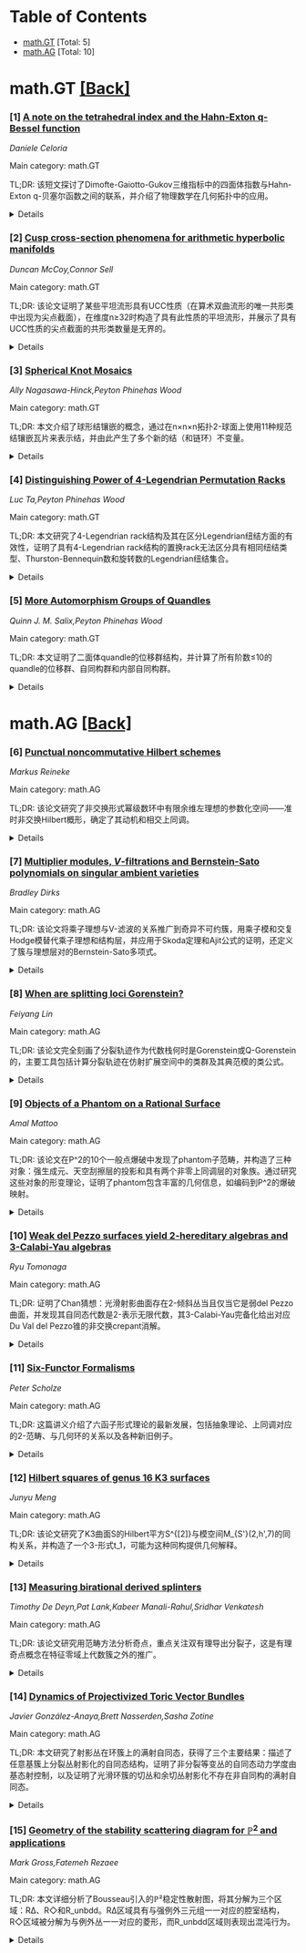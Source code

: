 <div id=toc></div>

# Table of Contents

- [math.GT](#math.GT) [Total: 5]
- [math.AG](#math.AG) [Total: 10]


<div id='math.GT'></div>

# math.GT [[Back]](#toc)

### [1] [A note on the tetrahedral index and the Hahn-Exton q-Bessel function](https://arxiv.org/abs/2510.26079)
*Daniele Celoria*

Main category: math.GT

TL;DR: 该短文探讨了Dimofte-Gaiotto-Gukov三维指标中的四面体指数与Hahn-Exton q-贝塞尔函数之间的联系，并介绍了物理数学在几何拓扑中的应用。


<details>
  <summary>Details</summary>
Motivation: 阐明四面体指数I_Δ(m,e)与Hahn-Exton q-贝塞尔函数J_ν(z;q)之间的数学联系，并将这些关系从一个领域转换到另一个领域。

Method: 通过建立四面体指数与q-贝塞尔函数之间的对应关系，将有用的数学关系在不同数学领域间进行转换。

Result: 成功建立了四面体指数与q-贝塞尔函数之间的对应关系，使得两个不同数学领域的理论可以相互借鉴和应用。

Conclusion: 该研究不仅揭示了不同数学结构之间的深刻联系，还为q-超几何分析领域引入了物理数学在几何拓扑应用中的新技术、理论和猜想。

Abstract: The purpose of this short note is twofold: First to elucidate some
connections between the ``building block'' of Dimofte--Gaiotto--Gukov's $3$D
index, known as the tetrahedral index $I_\Delta (m,e)$, and Hahn--Exton's
$q$-analogue of the Bessel function $J_\nu (z;q)$. The correspondence between
$I_\Delta$ and $J_\nu$ will allow us to translate useful relations from one
setting to the other. Second, we want to introduce to the $q$-hypergeometric
community some possibly new techniques, theory and conjectures arising from
applications of physical mathematics to geometric topology.

</details>


### [2] [Cusp cross-section phenomena for arithmetic hyperbolic manifolds](https://arxiv.org/abs/2510.26127)
*Duncan McCoy,Connor Sell*

Main category: math.GT

TL;DR: 该论文证明了某些平坦流形具有UCC性质（在算术双曲流形的唯一共形类中出现为尖点截面），在维度n≥32时构造了具有此性质的平坦流形，并展示了具有UCC性质的尖点截面的共形类数量是无界的。


<details>
  <summary>Details</summary>
Motivation: 研究平坦流形作为算术双曲流形尖点截面的出现模式，特别是那些只在唯一共形类中出现的特殊情况（UCC性质）。

Method: 利用作者先前工作中对平坦流形作为给定共形类算术双曲流形尖点截面的代数特征化方法。

Result: 在维度n≥32时构造了具有UCC性质的平坦流形；证明了具有UCC性质的尖点截面的共形类数量无界；在维度n≥24时展示了不能在同一共形类中作为尖点截面的流形对。

Conclusion: 平坦流形作为算术双曲流形尖点截面的出现模式具有丰富的结构，UCC性质在足够高维度中普遍存在，且存在不能共享同一共形类的流形对。

Abstract: Although every flat manifold occurs as a cusp cross-section in at least one
commensurability class of arithmetic hyperbolic manifolds, it turns out that
some flat manifolds have the property that they occur as cusp cross-sections in
precisely one commensurability class of arithmetic hyperbolic manifolds -- a
phenomena which we will refer to as the UCC property. We construct flat
manifolds with the UCC property in all dimensions $ n \geq 32 $. We also show
that the number of distinct commensurability classes containing cusp
cross-sections with the UCC property is unbounded. We also exhibit pairs of
manifolds in all dimensions $ n \geq 24 $ that cannot arise as cusp
cross-sections in the same commensurability class of arithmetic hyperbolic
manifolds.
  The main tool is previous work of the authors algebraically characterizing
when a given flat manifold arises as the cusp cross-section of a manifold in a
given commensurability class of arithmetic hyperbolic manifolds.

</details>


### [3] [Spherical Knot Mosaics](https://arxiv.org/abs/2510.26469)
*Ally Nagasawa-Hinck,Peyton Phinehas Wood*

Main category: math.GT

TL;DR: 本文介绍了球形结镶嵌的概念，通过在n×n×n拓扑2-球面上使用11种规范结镶嵌瓦片来表示结，并由此产生了多个新的结（和链环）不变量。


<details>
  <summary>Details</summary>
Motivation: 改进经典结镶嵌框架，通过在球面上表示结来获得更优的结表示方法。

Method: 使用11种规范结镶嵌瓦片在n×n×n拓扑2-球面上进行镶嵌来表示结。

Result: 提出了球形镶嵌数、球形平铺数、最小球形镶嵌瓦片数、球面数、球形n-镶嵌面数和最小球形镶嵌面数等新不变量，并展示了优于经典结镶嵌的实例。

Conclusion: 球形结镶嵌框架提供了改进的结表示方法，并产生了与经典结不变量相关的多个界限。

Abstract: In this paper we introduce the notion of a spherical knot mosaic where a knot
is represented by tiling the surface of an n by n by n topological 2-sphere
with 11 canonical knot mosaic tiles and show this gives rise to several novel
knot (and link) invariants: the spherical mosaic number, spherical tiling
number, minimal spherical mosaic tile number, spherical face number, spherical
n-mosaic face number, and minimal spherical mosaic face number. We show
examples where this framework is an improvement over classical knot mosaics.
Furthermore, we explore several bounds involving other classical knot
invariants that these spherical mosaic invariants gives rise to.

</details>


### [4] [Distinguishing Power of 4-Legendrian Permutation Racks](https://arxiv.org/abs/2510.26619)
*Luc Ta,Peyton Phinehas Wood*

Main category: math.GT

TL;DR: 本文研究了4-Legendrian rack结构及其在区分Legendrian纽结方面的有效性，证明了具有4-Legendrian rack结构的置换rack无法区分具有相同纽结类型、Thurston-Bennequin数和旋转数的Legendrian纽结集合。


<details>
  <summary>Details</summary>
Motivation: 探索4-Legendrian rack结构在区分Legendrian纽结方面的能力，了解这种代数结构在纽结理论中的局限性。

Method: 使用4-Legendrian rack结构和置换rack来研究Legendrian纽结的区分问题。

Result: 证明了具有4-Legendrian rack结构的置换rack无法区分具有相同纽结类型、Thurston-Bennequin数和旋转数的Legendrian纽结集合。

Conclusion: 4-Legendrian rack结构在区分某些Legendrian纽结方面存在局限性，特别是当纽结具有相同的经典不变量时。

Abstract: We explore 4-Legendrian rack structures and the effectiveness of 4-Legendrian
racks to distinguish Legendrian knots. We prove that permutation racks with a
4-Legendrain rack structure cannot distinguish sets of Legendrian knots with
the same knot type, Thurston-Bennequin number, and rotation number.

</details>


### [5] [More Automorphism Groups of Quandles](https://arxiv.org/abs/2510.26673)
*Quinn J. M. Salix,Peyton Phinehas Wood*

Main category: math.GT

TL;DR: 本文证明了二面体quandle的位移群结构，并计算了所有阶数≤10的quandle的位移群、自同构群和内部自同构群。


<details>
  <summary>Details</summary>
Motivation: 研究quandle的位移群与自同构群之间的关系，特别是对于具有平凡列的quandle，以及系统计算小阶quandle的代数结构。

Method: 使用已知的quandle枚举结果，通过数学证明和计算验证，分析了二面体quandle的位移群结构，并计算了所有阶数≤10的quandle的代数群。

Result: 证明了二面体quandle的位移群同构于旋转群，确认了具有平凡列的quandle的位移群与内部自同构群等价，并计算了115,837个阶数≤10的quandle的位移群。

Conclusion: 该研究为quandle理论提供了重要的结构结果和计算数据，深化了对quandle代数性质的理解。

Abstract: We prove that the displacement group of the dihedral quandle with n elements
is isomorphic to the group generated by rotations of the n/2-gon when n is even
and the n-gon when n is odd. We additionally show that any quandle with at
least one trivial column has equivalent displacement and inner automorphism
groups. Then, using a known enumeration of quandles which we confirm up to
order 10, we verify the automorphism group and the inner automorphism group of
all quandles (up to isomorphism) of orders less than or equal to 7, compute
these for all 115,431 quandles orders 8, 9, and 10, and extend these results by
computing the displacement group of all 115,837 quandles (up to isomorphism) of
order less than or equal to 10.

</details>


<div id='math.AG'></div>

# math.AG [[Back]](#toc)

### [6] [Punctual noncommutative Hilbert schemes](https://arxiv.org/abs/2510.25940)
*Markus Reineke*

Main category: math.AG

TL;DR: 该论文研究了非交换形式幂级数环中有限余维左理想的参数化空间——准时非交换Hilbert概形，确定了其动机和相交上同调。


<details>
  <summary>Details</summary>
Motivation: 研究非交换形式幂级数环中有限余维左理想的参数化空间，这种结构在非交换代数几何中具有重要意义。

Method: 通过构造仿射铺砌和奇点的小解消来研究准时非交换Hilbert概形。

Result: 确定了准时非交换Hilbert概形的动机和相交上同调。

Conclusion: 通过构造仿射铺砌和奇点的小解消，成功确定了非交换Hilbert概形的动机和相交上同调结构。

Abstract: Punctual noncommutative Hilbert schemes are projective varieties
parametrizing finite codimensional left ideals in noncommutative formal power
series rings. We determine their motives and intersection cohomology, by
constructing affine pavings and small resolutions of singularities.

</details>


### [7] [Multiplier modules, $V$-filtrations and Bernstein-Sato polynomials on singular ambient varieties](https://arxiv.org/abs/2510.25995)
*Bradley Dirks*

Main category: math.AG

TL;DR: 该论文将乘子理想与V-滤波的关系推广到奇异不可约簇，用乘子模和交复Hodge模替代乘子理想和结构层，并应用于Skoda定理和Ajit公式的证明，还定义了簇与理想层对的Bernstein-Sato多项式。


<details>
  <summary>Details</summary>
Motivation: 将Budur-Mustaţă-Saito关于乘子理想与V-滤波在结构层上的关系推广到奇异不可约簇的情形，建立更一般的理论框架。

Method: 用乘子模替代乘子理想，用交复Hodge模替代结构层，定义簇与理想层对的Bernstein-Sato多项式，并研究其与乘子模跳跃数的关系。

Result: 证明了Skoda定理对这类模的推广，给出了Ajit公式的D-模理论证明，建立了Bernstein-Sato多项式根与乘子模跳跃数的联系，并在正则序列情形下证明了无整数根蕴含有理同调流形性质。

Conclusion: 成功将乘子理想理论推广到奇异簇情形，建立了乘子模与V-滤波的深刻联系，为奇异代数几何提供了新的工具和结果。

Abstract: We show that the relation between multiplier ideals and $V$-filtration on the
structure sheaf due to Budur-Musta\c{t}\u{a}-Saito generalizes to singular
irreducible varieties, by replacing multiplier ideals with multiplier modules
and the structure sheaf with the intersection complex Hodge module.
  This is applied to a Skoda theorem for such modules as well as a $\mathcal
D$-module theoretic proof of Ajit's formula relating the multiplier modules of
an ideal to those of the Rees parameter in the extended Rees algebra.
  Moreover, we define a Bernstein-Sato polynomial for the pair of a variety and
an ideal sheaf on it. We relate the roots to the jumping numbers of the
multiplier modules. If the ideal is generated by a regular sequence on a
rational homology manifold, we show that the absence of integer roots of the
polynomial implies that the subvariety defined by the ideal is a rational
homology manifold.

</details>


### [8] [When are splitting loci Gorenstein?](https://arxiv.org/abs/2510.26044)
*Feiyang Lin*

Main category: math.AG

TL;DR: 该论文完全刻画了分裂轨迹作为代数栈何时是Gorenstein或Q-Gorenstein的，主要工具包括计算分裂轨迹在仿射扩展空间中的类群及其典范模的类公式。


<details>
  <summary>Details</summary>
Motivation: 分裂轨迹是P^1上向量丛栈的自然闭子栈，在k-角曲线的Brill-Noether理论中有重要应用，需要研究其Gorenstein性质。

Method: 通过计算分裂轨迹在仿射扩展空间中的类群，以及推导其典范模的类公式。

Result: 完全确定了分裂轨迹作为代数栈是Gorenstein或Q-Gorenstein的条件。

Conclusion: 该研究为分裂轨迹的几何性质提供了完整的刻画，深化了对这类重要代数结构的理解。

Abstract: Splitting loci are certain natural closed substacks of the stack of vector
bundles on $\mathbb{P}^1$, which have found interesting applications in the
Brill-Noether theory of $k$-gonal curves. In this paper, we completely
characterize when splitting loci, as algebraic stacks, are Gorenstein or
$\mathbb{Q}$-Gorenstein. The main ingredients of the proof are a computation of
the class groups of splitting loci in certain affine extension spaces, and a
formula for the class of their canonical module.

</details>


### [9] [Objects of a Phantom on a Rational Surface](https://arxiv.org/abs/2510.26107)
*Amal Mattoo*

Main category: math.AG

TL;DR: 该论文在P^2的10个一般点爆破中发现了phantom子范畴，并构造了三种对象：强生成元、天空刮擦层的投影和具有两个非零上同调层的对象族。通过研究这些对象的形变理论，证明了phantom包含丰富的几何信息，如编码到P^2的爆破映射。


<details>
  <summary>Details</summary>
Motivation: 研究P^2在10个一般点爆破中的phantom子范畴，探索其几何结构和代数表示。

Method: 构造phantom子范畴中的三种特殊对象，并研究它们的形变理论，同时构造一个co-connective dg-代数。

Result: 成功构造了phantom中的强生成元、天空刮擦层投影和双上同调对象族，证明了phantom编码了几何信息，并找到了对应的dg-代数表示。

Conclusion: P^2的10点爆破中的phantom子范畴具有丰富的几何结构，能够编码爆破映射等重要几何信息，且存在对应的代数表示。

Abstract: Johannes Krah showed that the blowup of $\mathbf{P}^{2}$ in $10$ general
points admits a phantom subcategory. We construct three types of objects in
such a phantom: a strong generator, projections of skyscraper sheaves, and a
family of objects with two nonzero cohomology sheaves. We study the deformation
theory of these objects to show that the phantom contains rich geometry, such
as encoding the blowdown map to $\mathbf{P}^{2}$. We also show that there
exists a co-connective dg-algebra whose derived category is a phantom.

</details>


### [10] [Weak del Pezzo surfaces yield 2-hereditary algebras and 3-Calabi-Yau algebras](https://arxiv.org/abs/2510.26199)
*Ryu Tomonaga*

Main category: math.AG

TL;DR: 证明了Chan猜想：光滑射影曲面存在2-倾斜丛当且仅当它是弱del Pezzo曲面，并发现其自同态代数是2-表示无限代数，其3-Calabi-Yau完备化给出对应Du Val del Pezzo锥的非交换crepant消解。


<details>
  <summary>Details</summary>
Motivation: 研究d-倾斜丛（其自同态代数具有全局维数d或更小）在d维光滑射影簇上的重要性已被认识到。Chan猜想光滑射影曲面具有2-倾斜丛当且仅当它是弱del Pezzo曲面。

Method: 通过数学证明验证Chan猜想，并分析自同态代数的代数结构性质。

Result: 证明了Chan猜想成立，发现2-倾斜丛的自同态代数是2-表示无限代数，其3-Calabi-Yau完备化给出对应Du Val del Pezzo锥的非交换crepant消解。

Conclusion: 光滑射影曲面存在2-倾斜丛的充要条件是它为弱del Pezzo曲面，这建立了代数几何与表示论之间的深刻联系。

Abstract: The importance of studying $d$-tilting bundles, which are tilting bundles
whose endomorphism algebras have global dimension $d$ (or less), on
$d$-dimensional smooth projective varieties has been recognized recently. In
Chan's paper, it is conjectured that a smooth projective surface has a
$2$-tilting bundle if and only if it is weak del Pezzo. In this paper, we prove
this conjecture. Moreover, we show that this endomorphism algebra becomes a
$2$-representation infinite algebra whose 3-Calabi-Yau completion gives a
non-commutative crepant resolution (NCCR) of the corresponding Du Val del Pezzo
cone.

</details>


### [11] [Six-Functor Formalisms](https://arxiv.org/abs/2510.26269)
*Peter Scholze*

Main category: math.AG

TL;DR: 这篇讲义介绍了六函子形式理论的最新发展，包括抽象理论、上同调对应的2-范畴、与几何环的关系以及各种新旧例子。


<details>
  <summary>Details</summary>
Motivation: 目标是系统化地呈现六函子形式理论的最新进展，简化Poincaré-Verdier对偶性证明，并建立六函子形式理论与几何环之间的联系。

Method: 通过构建上同调对应的2-范畴，利用抽象六函子形式理论框架，分析各种具体和抽象的例子。

Result: 发展了六函子形式理论的系统框架，简化了对偶性证明，建立了与几何环的深刻联系，并提供了丰富的实例分析。

Conclusion: 六函子形式理论为同调代数提供了强大的统一框架，在简化证明和建立新联系方面显示出重要价值。

Abstract: These are lecture notes for a course in Winter 2022/23, updated and completed
in October 2025.
  The goal of the lectures is to present some recent developments around
six-functor formalisms, in particular: the abstract theory of 6-functor
formalisms; the 2-category of cohomological correspondences, and resulting
simplifications in the proofs of Poincar\'e--Verdier duality results; the
relation between 6-functor formalisms and ``geometric rings''; many examples of
6-functor formalisms, both old and new.

</details>


### [12] [Hilbert squares of genus 16 K3 surfaces](https://arxiv.org/abs/2510.26488)
*Junyu Meng*

Main category: math.AG

TL;DR: 该论文研究了K3曲面S的Hilbert平方S^{[2]}与模空间M_{S'}(2,h',7)的同构关系，并构造了一个3-形式t_1，可能为这种同构提供几何解释。


<details>
  <summary>Details</summary>
Motivation: 研究K3曲面S的Hilbert平方S^{[2]}与其Fourier-Mukai对偶曲面S'上模空间M_{S'}(2,h',7)的几何关系，为已知的同构结果提供几何解释。

Method: 利用Fourier-Mukai变换，研究稳定向量丛的射影化嵌入，并构造一个3-形式t_1 ∈ ∧³V₁₀*。

Result: 证明了S^{[2]}与M_{S'}(2,h',7)同构，并描述了相关嵌入关系，构造了可能连接S^{[2]}与Debarre-Voisin四重形的3-形式。

Conclusion: 通过构造3-形式t_1，为S^{[2]}与Debarre-Voisin四重形的同构提供了潜在的几何解释，这比之前纯代数方法的证明更具几何意义。

Abstract: We consider the geometry of a general polarized K3 surface $(S,h)$ of genus
16 and its Fourier-Mukai partner $(S',h')$. We prove that $S^{[2]}$ is
isomorphic to the moduli space $M_{S'}(2,h',7)$ of stable sheaves with Mukai
vector $(2,h',7)$ and describe the embeddings of the projectivization of the
stable vector bundle of Mukai vector $(2,-h',8)$ over $S'$ into these two
isomorphic hyper-K\"ahler fourfolds. Following the work of Fr\'ed\'Eric Han in
arXiv:2501.16013, we explicitly construct an interesting 3-form $t_1\in
\wedge^3 V_{10}^*$ which potentially gives an isomorphism between $S^{[2]}$ and
the Debarre-Voisin fourfold in $G(6,V_{10})$ associated to $t_1\in \wedge^3
V_{10}^*$. This would provide a geometric explanation of the existence of such
an isomorphism, which was proved in arXiv:2102.11622 by a completely different
argument.

</details>


### [13] [Measuring birational derived splinters](https://arxiv.org/abs/2510.26648)
*Timothy De Deyn,Pat Lank,Kabeer Manali-Rahul,Sridhar Venkatesh*

Main category: math.AG

TL;DR: 该论文研究用范畴方法分析奇点，重点关注双有理导出分裂子，这是有理奇点概念在特征零域上代数簇之外的推广。


<details>
  <summary>Details</summary>
Motivation: 扩展有理奇点的定义到更一般的设置，特别是特征零域之外的代数簇，以更好地理解奇点的性质。

Method: 使用范畴论方法，特别是导出范畴中的工具，引入一个称为'水平'的不变量来量化奇点的缺陷。

Result: 证明了导出范畴中的'水平'不变量能够度量双有理导出分裂子奇点的缺陷程度。

Conclusion: 范畴方法为研究奇点提供了有效工具，导出范畴中的'水平'不变量是衡量奇点缺陷的重要指标。

Abstract: This work is concerned with categorical methods for studying singularities.
Our focus is on birational derived splinters, which is a notion that extends
the definition of rational singularities beyond varieties over fields of
characteristic zero. Particularly, we show that an invariant called `level' in
the associated derived category measures the failure of these singularities.

</details>


### [14] [Dynamics of Projectivized Toric Vector Bundles](https://arxiv.org/abs/2510.26757)
*Javier González-Anaya,Brett Nasserden,Sasha Zotine*

Main category: math.AG

TL;DR: 本文研究了射影丛在环簇上的满射自同态，获得了三个主要结果：描述了任意基簇上分裂丛射影化的自同态结构，证明了非分裂等变丛的自同态动力学度由基态射控制，以及证明了光滑环簇的切丛和余切丛射影化不存在非自同构的满射自同态。


<details>
  <summary>Details</summary>
Motivation: 研究射影丛在环簇上的自同态结构，特别是满射自同态的分类和动力学性质，旨在深入理解代数簇的自同态理论及其在动力系统中的应用。

Method: 采用结构定理描述分裂丛射影化的自同态，使用等变丛方法分析动力学度，并通过显式转移函数方法研究切丛和余切丛射影化的自同态。

Result: 分类了Hirzebruch曲面的所有满射自同态，构造了新的例子；证明了非分裂等变丛自同态的动力学度由基态射控制，从而建立了Kawaguchi-Silverman猜想；证明了光滑环簇的切丛和余切丛射影化不存在非自同构的满射自同态。

Conclusion: 本文系统研究了射影丛在环簇上的自同态，获得了结构分类、动力学性质和非存在性结果，为代数簇自同态理论提供了新的见解和工具。

Abstract: We study surjective endomorphisms of projective bundles over toric varieties,
achieving three main results. First, we provide a structural theorem describing
endomorphisms of projectivized split bundles over arbitrary base varieties,
which we use to classify all surjective endomorphisms of Hirzebruch surfaces
and construct novel families of examples. Second, for non-split equivariant
bundles over toric varieties, we prove that the dynamical degree of an
endomorphism of the projectivization is controlled by the base morphism; as a
consequence, we establish the Kawaguchi--Silverman conjecture for such bundles.
Third, using an explicit transition function method, we prove that
projectivizations of tangent and cotangent bundles of smooth toric varieties
admit no non-automorphic surjective endomorphisms commuting with toric
morphisms on the base.

</details>


### [15] [Geometry of the stability scattering diagram for $\mathbb{P}^2$ and applications](https://arxiv.org/abs/2510.26770)
*Mark Gross,Fatemeh Rezaee*

Main category: math.AG

TL;DR: 本文详细分析了Bousseau引入的ℙ²稳定性散射图，将其分解为三个区域：RΔ、R◇和R_unbdd。RΔ区域具有与强例外三元组一一对应的腔室结构，R◇区域被分解为与例外丛一一对应的菱形，而R_unbdd区域则表现出混沌行为。


<details>
  <summary>Details</summary>
Motivation: 研究ℙ²上的稳定性散射图的结构特性，特别是理解不同区域的行为模式及其与代数几何对象（如强例外三元组、例外丛）的对应关系。

Method: 将散射图分解为三个区域进行分析：RΔ（具有腔室结构）、R◇（菱形分解）和R_unbdd（混沌区域），并研究每个区域的射线行为。

Result: 发现RΔ区域射线不进入三角形内部，R◇区域射线密集但无碰撞，R_unbdd区域每个有理点都是无限多条射线的碰撞点。有界区域R_bdd的上边界是Le Potier曲线。

Conclusion: 稳定性散射图的结构与代数几何对象有深刻联系，Le Potier曲线自然出现在散射过程中，这些结果可用于描述模空间的壁交叉现象。

Abstract: We give a detailed analysis of the stability scattering diagram for
$\mathbb{P}^2$ introduced by Bousseau. This scattering diagram lives in a
subset of $\mathbb{R}^2$, and we decompose this subset into three regions,
$R_{\Delta},R_{\Diamond}$ and $R_{\mathrm{unbdd}}$. The region $R_{\Delta}$ has
a chamber structure whose chambers are in one-to-one correspondence with strong
exceptional triples. No ray of the stability scattering diagram enters the
interior of such a triangle, replicating a result of Prince, and generalizing a
result of Bousseau. The region $R_{\Diamond}$ is decomposed into diamonds,
which are in one-to-one correspondence with exceptional bundles. Each diamond
has a vertical diagonal corresponding to a rank zero object and is traversed by
a dense set of rays. Crucially, however, there are no collisions of rays inside
diamonds, making it still possible to control the scattering diagram in
$R_{\Diamond}$. Finally, the behaviour of $R_{\mathrm{unbdd}}$ is chaotic, in
that every rational point inside it is a collision of an infinite number of
rays. We show that the bounded region $R_{\mathrm{bdd}}= R_{\Delta}\cup
R_{\Diamond}$ has as upper boundary the Le Potier curve, thus showing that this
curve arises naturally through the algorithmic scattering process. We give an
application of these results by describing the first wall-crossing for the
moduli space of one-dimensional rank zero objects on $\mathbb{P}^2$. In the
sequel, we apply these results to describe the full Bridgeland wall-crossing
for $\mathrm{Hilb}^n(\mathbb{P}^2)$ for any $n$.

</details>
